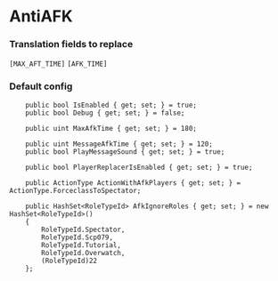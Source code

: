 # AntiAFK

### Translation fields to replace
`[MAX_AFT_TIME]`
`[AFK_TIME]`

### Default config
        public bool IsEnabled { get; set; } = true;
        public bool Debug { get; set; } = false;

        public uint MaxAfkTime { get; set; } = 180;

        public uint MessageAfkTime { get; set; } = 120;
        public bool PlayMessageSound { get; set; } = true;

        public bool PlayerReplacerIsEnabled { get; set; } = true;

        public ActionType ActionWithAfkPlayers { get; set; } = ActionType.ForceclassToSpectator;

        public HashSet<RoleTypeId> AfkIgnoreRoles { get; set; } = new HashSet<RoleTypeId>()
        {
            RoleTypeId.Spectator,
            RoleTypeId.Scp079,
            RoleTypeId.Tutorial,
            RoleTypeId.Overwatch,
            (RoleTypeId)22
        };
